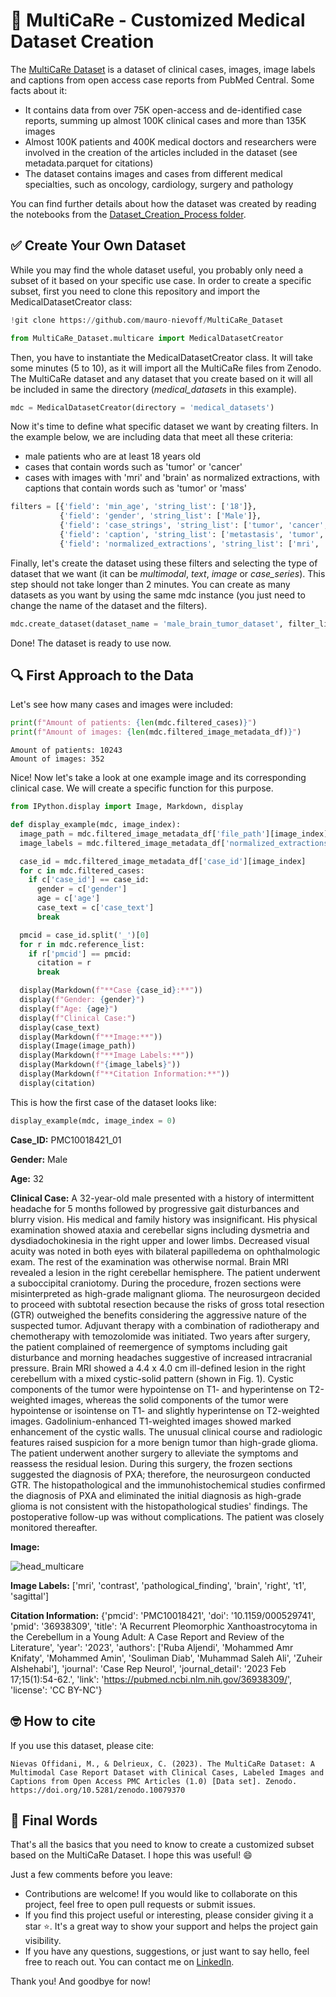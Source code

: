 # 🏥 MultiCaRe - Customized Medical Dataset Creation

The [MultiCaRe Dataset](https://zenodo.org/records/10079370) is a dataset of clinical cases, images, image labels and captions from open access case reports from PubMed Central. Some facts about it:
- It contains data from over 75K open-access and de-identified case reports, summing up almost 100K clinical cases and more than 135K images
- Almost 100K patients and 400K medical doctors and researchers were involved in the creation of the articles included in the dataset (see metadata.parquet for citations)
- The dataset contains images and cases from different medical specialties, such as oncology, cardiology, surgery and pathology

You can find further details about how the dataset was created by reading the notebooks from the [Dataset_Creation_Process folder](https://github.com/mauro-nievoff/MultiCaRe_Dataset/tree/main/Dataset_Creation_Process).

## ✅ Create Your Own Dataset

While you may find the whole dataset useful, you probably only need a subset of it based on your specific use case. In order to create a specific subset, first you need to clone this repository and import the MedicalDatasetCreator class:
```python
!git clone https://github.com/mauro-nievoff/MultiCaRe_Dataset

from MultiCaRe_Dataset.multicare import MedicalDatasetCreator
```
Then, you have to instantiate the MedicalDatasetCreator class. It will take some minutes (5 to 10), as it will import all the MultiCaRe files from Zenodo. The MultiCaRe dataset and any dataset that you create based on it will all be included in same the directory (_medical_datasets_ in this example).

```python
mdc = MedicalDatasetCreator(directory = 'medical_datasets')
```
Now it's time to define what specific dataset we want by creating filters. In the example below, we are including data that meet all these criteria:
- male patients who are at least 18 years old
- cases that contain words such as 'tumor' or 'cancer'
- cases with images with 'mri' and 'brain' as normalized extractions, with captions that contain words such as 'tumor' or 'mass'

```python
filters = [{'field': 'min_age', 'string_list': ['18']},
           {'field': 'gender', 'string_list': ['Male']},
           {'field': 'case_strings', 'string_list': ['tumor', 'cancer', 'carcinoma'], 'operator': 'any'},
           {'field': 'caption', 'string_list': ['metastasis', 'tumor', 'mass'], 'operator': 'any'},
           {'field': 'normalized_extractions', 'string_list': ['mri', 'brain']}]
```
Finally, let's create the dataset using these filters and selecting the type of dataset that we want (it can be _multimodal_, _text_, _image_ or _case_series_). This step should not take longer than 2 minutes. You can create as many datasets as you want by using the same mdc instance (you just need to change the name of the dataset and the filters).
```python
mdc.create_dataset(dataset_name = 'male_brain_tumor_dataset', filter_list = filters, dataset_type = 'multimodal')
```
Done! The dataset is ready to use now.

## 🔍 First Approach to the Data
Let's see how many cases and images were included:
```python
print(f"Amount of patients: {len(mdc.filtered_cases)}")
print(f"Amount of images: {len(mdc.filtered_image_metadata_df)}")
```
```
Amount of patients: 10243
Amount of images: 352
```
Nice! Now let's take a look at one example image and its corresponding clinical case. We will create a specific function for this purpose.

```python
from IPython.display import Image, Markdown, display

def display_example(mdc, image_index):
  image_path = mdc.filtered_image_metadata_df['file_path'][image_index]
  image_labels = mdc.filtered_image_metadata_df['normalized_extractions'][image_index]

  case_id = mdc.filtered_image_metadata_df['case_id'][image_index]
  for c in mdc.filtered_cases:
    if c['case_id'] == case_id:
      gender = c['gender']
      age = c['age']
      case_text = c['case_text']
      break

  pmcid = case_id.split('_')[0]
  for r in mdc.reference_list:
    if r['pmcid'] == pmcid:
      citation = r
      break

  display(Markdown(f"**Case {case_id}:**"))
  display(f"Gender: {gender}")
  display(f"Age: {age}")
  display(f"Clinical Case:")
  display(case_text)
  display(Markdown(f"**Image:**"))
  display(Image(image_path))
  display(Markdown(f"**Image Labels:**"))
  display(Markdown(f"{image_labels}"))
  display(Markdown(f"**Citation Information:**"))
  display(citation)
```
This is how the first case of the dataset looks like:
```python
display_example(mdc, image_index = 0)
```

__Case_ID:__ PMC10018421_01

__Gender:__ Male

__Age:__ 32

__Clinical Case:__
A 32-year-old male presented with a history of intermittent headache for 5 months followed by progressive gait disturbances and blurry vision. His medical and family history was insignificant. His physical examination showed ataxia and cerebellar signs including dysmetria and dysdiadochokinesia in the right upper and lower limbs. Decreased visual acuity was noted in both eyes with bilateral papilledema on ophthalmologic exam. The rest of the examination was otherwise normal. Brain MRI revealed a lesion in the right cerebellar hemisphere. The patient underwent a suboccipital craniotomy. During the procedure, frozen sections were misinterpreted as high-grade malignant glioma. The neurosurgeon decided to proceed with subtotal resection because the risks of gross total resection (GTR) outweighed the benefits considering the aggressive nature of the suspected tumor. Adjuvant therapy with a combination of radiotherapy and chemotherapy with temozolomide was initiated. Two years after surgery, the patient complained of reemergence of symptoms including gait disturbance and morning headaches suggestive of increased intracranial pressure. Brain MRI showed a 4.4 x 4.0 cm ill-defined lesion in the right cerebellum with a mixed cystic-solid pattern (shown in Fig. 1). Cystic components of the tumor were hypointense on T1- and hyperintense on T2-weighted images, whereas the solid components of the tumor were hypointense or isointense on T1- and slightly hyperintense on T2-weighted images. Gadolinium-enhanced T1-weighted images showed marked enhancement of the cystic walls. The unusual clinical course and radiologic features raised suspicion for a more benign tumor than high-grade glioma. The patient underwent another surgery to alleviate the symptoms and reassess the residual lesion. During this surgery, the frozen sections suggested the diagnosis of PXA; therefore, the neurosurgeon conducted GTR. The histopathological and the immunohistochemical studies confirmed the diagnosis of PXA and eliminated the initial diagnosis as high-grade glioma is not consistent with the histopathological studies' findings. The postoperative follow-up was without complications. The patient was closely monitored thereafter.

__Image:__

![head_multicare](https://github.com/mauro-nievoff/MultiCaRe_Dataset/assets/55700369/402c63e5-408f-4f24-8e79-87832fbefb7d)

__Image Labels:__
['mri', 'contrast', 'pathological_finding', 'brain', 'right', 't1', 'sagittal']

__Citation Information:__
{'pmcid': 'PMC10018421',
 'doi': '10.1159/000529741',
 'pmid': '36938309',
 'title': 'A Recurrent Pleomorphic Xanthoastrocytoma in the Cerebellum in a Young Adult: A Case Report and Review of the Literature',
 'year': '2023',
 'authors': ['Ruba Aljendi',
             'Mohammed Amr Knifaty',
             'Mohammed Amin',
             'Souliman Diab',
             'Muhammad Saleh Ali',
             'Zuheir Alshehabi'],
 'journal': 'Case Rep Neurol',
 'journal_detail': '2023 Feb 17;15(1):54-62.',
 'link': 'https://pubmed.ncbi.nlm.nih.gov/36938309/',
 'license': 'CC BY-NC'}

## 🤓 How to cite
If you use this dataset, please cite:

```
Nievas Offidani, M., & Delrieux, C. (2023). The MultiCaRe Dataset: A Multimodal Case Report Dataset with Clinical Cases, Labeled Images and Captions from Open Access PMC Articles (1.0) [Data set]. Zenodo. https://doi.org/10.5281/zenodo.10079370
```
## :wave: Final Words

That's all the basics that you need to know to create a customized subset based on the MultiCaRe Dataset. I hope this was useful! 😄

Just a few comments before you leave:

- Contributions are welcome! If you would like to collaborate on this project, feel free to open pull requests or submit issues.
- If you find this project useful or interesting, please consider giving it a star ⭐. It's a great way to show your support and helps the project gain visibility.
- If you have any questions, suggestions, or just want to say hello, feel free to reach out. You can contact me on [LinkedIn](https://www.linkedin.com/in/mauronievasoffidani/).
  
Thank you! And goodbye for now!
